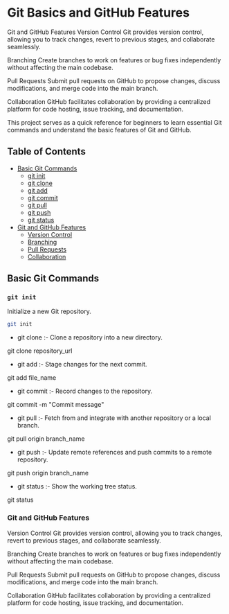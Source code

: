 # Git Basics and GitHub Features

Git and GitHub Features
Version Control
Git provides version control, allowing you to track changes, revert to previous stages, and collaborate seamlessly.

Branching
Create branches to work on features or bug fixes independently without affecting the main codebase.

Pull Requests
Submit pull requests on GitHub to propose changes, discuss modifications, and merge code into the main branch.

Collaboration
GitHub facilitates collaboration by providing a centralized platform for code hosting, issue tracking, and documentation.

This project serves as a quick reference for beginners to learn essential Git commands and understand the basic features of Git and GitHub.

## Table of Contents
- [Basic Git Commands](#basic-git-commands)
  - [git init](#git-init)
  - [git clone](#git-clone)
  - [git add](#git-add)
  - [git commit](#git-commit)
  - [git pull](#git-pull)
  - [git push](#git-push)
  - [git status](#git-status)
- [Git and GitHub Features](#git-and-github-features)
  - [Version Control](#version-control)
  - [Branching](#branching)
  - [Pull Requests](#pull-requests)
  - [Collaboration](#collaboration)

## Basic Git Commands

### `git init`

Initialize a new Git repository.

```bash
git init
```
- git clone :- Clone a repository into a new directory.

git clone repository_url

- git add :- Stage changes for the next commit.

git add file_name

- git commit :- Record changes to the repository.

git commit -m "Commit message"

- git pull :- Fetch from and integrate with another repository or a local branch.

git pull origin branch_name

- git push :- Update remote references and push commits to a remote repository.

git push origin branch_name

- git status :- Show the working tree status.

git status

### Git and GitHub Features

Version Control
Git provides version control, allowing you to track changes, revert to previous stages, and collaborate seamlessly.

Branching
Create branches to work on features or bug fixes independently without affecting the main codebase.

Pull Requests
Submit pull requests on GitHub to propose changes, discuss modifications, and merge code into the main branch.

Collaboration
GitHub facilitates collaboration by providing a centralized platform for code hosting, issue tracking, and documentation.

